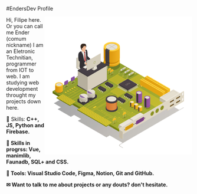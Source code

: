 #EndersDev Profile 
 
<img src="./pasta/computador.jpg" min-width="400px" max-width="400px" width="400px" align="right" alt="Computador">

<p align="left"> 
  Hi, Filipe here. Or you can call me Ender (comum nickname)
I am an Eletronic Technitian, programmer from IOT to web.
I am studying  web development throught my projects down here.
</p>

<p align="left">
  🦄 Skills: <strong>C++, JS, Python and Firebase.<strong/>
</p>

<p align="left">
🚀 Skills in progrss:<strong> Vue, manimlib, Faunadb, SQL+ and CSS.<strong/>
</p>

🧰 Tools: Visual Studio Code, Figma, Notion, Git and GitHub.
<p align="left">
  ✉   Want to talk to me about projects or any douts? don't hesitate. 
</p>
<!-- 
<p align="left">
  <a href="https://twitter.com/Enders_Dev" alt="Twitter">
  <img src="https://img.shields.io/badge/-Instagram-DF0174?style=for-the-badge&logo=instagram&logoColor=white&link=https://www.instagram.com/iuricoding/"/></a>
  <!-- 
  <a href="https://www.linkedin.com/in/EndersDev" alt="Linkedin">
  <img src="https://img.shields.io/badge/-Linkedin-0e76a8?style=for-the-badge&logo=Linkedin&logoColor=white&link=https://www.linkedin.com/in/iuricode" /></a>
<!-- 
  <a href="https://web.facebook.com/FilipeAraujoLM" alt="Facebook">
  <img src="https://img.shields.io/badge/-Facebook-3b5998?style=for-the-badge&logo=facebook&logoColor=white&link=https://www.facebook.com/exudojazz/"/></a>
</p>  
